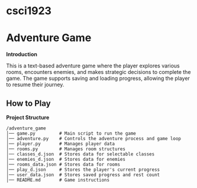 # csci1923

# Adventure Game

__Introduction__

This is a text-based adventure game where the player explores various rooms, encounters enemies, and makes strategic decisions to complete the game. The game supports saving and loading progress, allowing the player to resume their journey.

## How to Play

__Project Structure__

```
/adventure_game
│── game.py         # Main script to run the game
│── adventure.py    # Controls the adventure process and game loop
│── player.py       # Manages player data
│── rooms.py        # Manages room structures
│── classes_d.json  # Stores data for selectable classes
│── enemies_d.json  # Stores data for enemies
│── rooms_data.json # Stores data for rooms
│── play_d.json     # Stores the player's current progress
│── user_data.json  # Stores saved progress and rest count
│── README.md       # Game instructions
```





